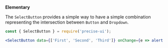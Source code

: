 **Elementary**

The `SelectButton` provides a simple way to have a simple combination representing the intersection between `Button` and `Dropdown`.

```jsx
const { SelectButton } = require('precise-ui');

<SelectButton data={['First', 'Second', 'Third']} onChange={e => alert(e.value)} />
```
